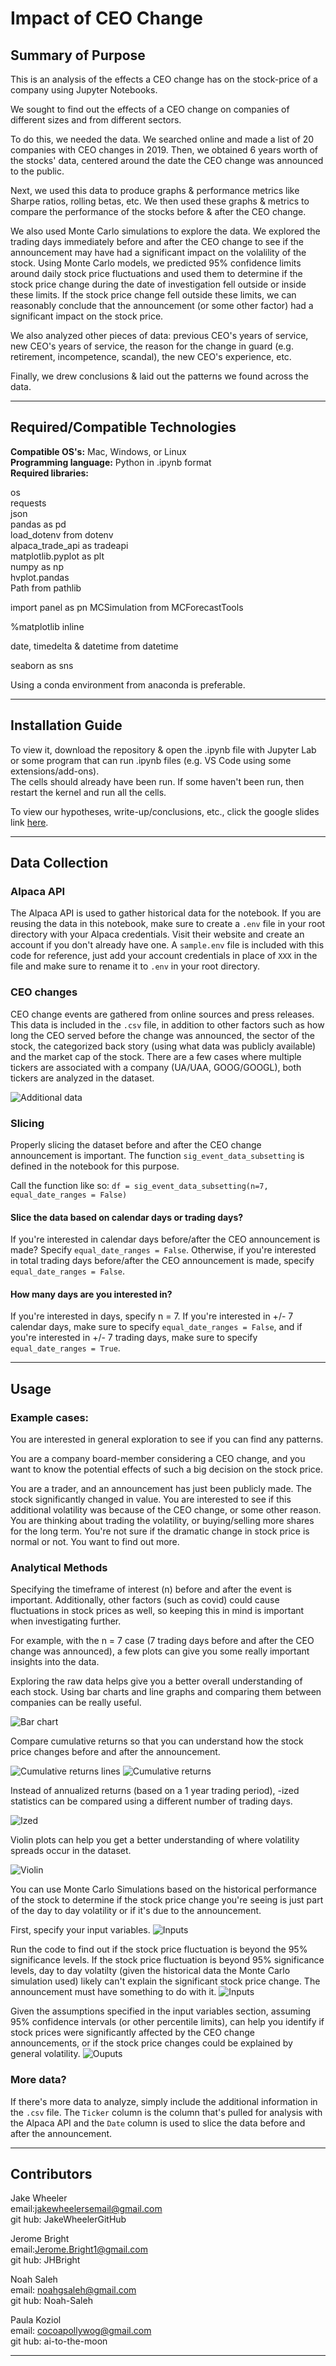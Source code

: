 # Impact of CEO Change  
## Summary of Purpose  

This is an analysis of the effects a CEO change has on the stock-price of a company using Jupyter Notebooks.

We sought to find out the effects of a CEO change on companies of different sizes and from different sectors.  

To do this, we needed the data. We searched online and made a list of 20 companies with CEO changes in 2019. Then, we obtained 6 years worth of the stocks' data, centered around the date the CEO change was announced to the public. 

Next, we used this data to produce graphs & performance metrics like Sharpe ratios, rolling betas, etc. We then used these graphs & metrics to compare the performance of the stocks before & after the CEO change.

We also used Monte Carlo simulations to explore the data. We explored the trading days immediately before and after the CEO change to see if the announcement may have had a significant impact on the volalility of the stock. Using Monte Carlo models, we predicted 95% confidence limits around daily stock price fluctuations and used them to determine if the stock price change during the date of investigation fell outside or inside these limits. If the stock price change fell outside these limits, we can reasonably conclude that the announcement (or some other factor) had a significant impact on the stock price. 

We also analyzed other pieces of data: previous CEO's years of service, new CEO's years of service, the reason for the change in guard (e.g. retirement, incompetence, scandal), the new CEO's experience, etc.    

Finally, we drew conclusions & laid out the patterns we found across the data.

---

## Required/Compatible Technologies

**Compatible OS's:** Mac, Windows, or Linux  
**Programming language:** Python in .ipynb format  
**Required libraries:**  

os  
requests  
json  
pandas as pd  
load_dotenv from dotenv   
alpaca_trade_api as tradeapi  
matplotlib.pyplot as plt  
numpy as np  
hvplot.pandas  
Path from pathlib

import panel as pn
MCSimulation from MCForecastTools

%matplotlib inline  

date, timedelta & datetime from datetime

seaborn as sns   
 
Using a conda environment from anaconda is preferable.  

---

## Installation Guide

To view it, download the repository & open the .ipynb file with Jupyter Lab or some program that can run .ipynb files (e.g. VS Code using some extensions/add-ons).  
The cells should already have been run. If some haven't been run, then restart the kernel and run all the cells.

To view our hypotheses, write-up/conclusions, etc., click the google slides link [here](https://docs.google.com/presentation/d/1Gy1G9pWrJKme_ZKLChIlZ7Qs9p-8P2n99BhNxzK_Hwo/edit?usp=sharing).

---

## Data Collection

### Alpaca API

The Alpaca API is used to gather historical data for the notebook. If you are reusing the data in this notebook, make sure to create a `.env` file in your root directory with your Alpaca credentials. Visit their website and create an account if you don't already have one. A `sample.env` file is included with this code for reference, just add your account credentials in place of `XXX` in the file and make sure to rename it to `.env` in your root directory. 

### CEO changes

CEO change events are gathered from online sources and press releases. This data is included in the `.csv` file, in addition to other factors such as how long the CEO served before the change was announced, the sector of the stock, the categorized back story (using what data was publicly available) and the market cap of the stock. There are a few cases where multiple tickers are associated with a company (UA/UAA, GOOG/GOOGL), both tickers are analyzed in the dataset. 

![Additional data](Images/csv_data.PNG)

### Slicing

Properly slicing the dataset before and after the CEO change announcement is important. The function `sig_event_data_subsetting` is defined in the notebook for this purpose. 

Call the function like so: 
`df = sig_event_data_subsetting(n=7, equal_date_ranges = False)` 

#### Slice the data based on calendar days or trading days?

If you're interested in calendar days before/after the CEO announcement is made? Specify `equal_date_ranges = False`. Otherwise, if you're interested in total trading days before/after the CEO announcement is made, specify `equal_date_ranges = False`.

#### How many days are you interested in? 

If you're interested in days, specify n = 7. If you're interested in +/- 7 calendar days, make sure to specify `equal_date_ranges = False`, and if you're interested in +/- 7 trading days, make sure to specify `equal_date_ranges = True`.

---

## Usage

### Example cases: 

You are interested in general exploration to see if you can find any patterns. 

You are a company board-member considering a CEO change, and you want to know the potential effects of such a big decision on the stock price. 

You are a trader, and an announcement has just been publicly made. The stock significantly changed in value. You are interested to see if this additional volatility was because of the CEO change, or some other reason. You are thinking about trading the volatility, or buying/selling more shares for the long term. You're not sure if the dramatic change in stock price is normal or not. You want to find out more. 

### Analytical Methods

Specifying the timeframe of interest (n) before and after the event is important. Additionally, other factors (such as covid) could cause fluctuations in stock prices as well, so keeping this in mind is important when investigating further. 

For example, with the n = 7 case (7 trading days before and after the CEO change was announced), a few plots can give you some really important insights into the data.

Exploring the raw data helps give you a better overall understanding of each stock. Using bar charts and line graphs and comparing them between companies can be really useful. 

![Bar chart](Images/Stock_bar_chart_comparison.PNG)

Compare cumulative returns so that you can understand how the stock price changes before and after the announcement.

![Cumulative returns lines](Images/cum_returns_lines.PNG)
![Cumulative returns](Images/cum_returns_n_is_7.PNG)

Instead of annualized returns (based on a 1 year trading period), -ized statistics can be compared using a different number of trading days. 

![Ized](Images/ized_7_day.PNG)

Violin plots can help you get a better understanding of where volatility spreads occur in the dataset. 

![Violin](Images/Volatility_violin.PNG)

You can use Monte Carlo Simulations based on the historical performance of the stock to determine if the stock price change you're seeing is just part of the day to day volatility or if it's due to the announcement. 

First, specify your input variables.
![Inputs](Images/MC_Inputs.PNG)

Run the code to find out if the stock price fluctuation is beyond the 95% significance levels. If the stock price fluctuation is beyond 95% significance levels, day to day volatilty (given the historical data the Monte Carlo simulation used) likely can't explain the significant stock price change. The announcement must have something to do with it. 
![Inputs](Images/MC_Outputs.PNG)

Given the assumptions specified in the input variables section, assuming 95% confidence intervals (or other percentile limits), can help you identify if stock prices were significantly affected by the CEO change announcements, or if the stock price changes could be explained by general volatility. 
![Ouputs](Images/MC_results.PNG)

### More data?

If there's more data to analyze, simply include the additional information in the `.csv` file. The `Ticker` column is the column that's pulled for analysis with the Alpaca API and the `Date` column is used to slice the data before and after the announcement. 

---

## Contributors

Jake Wheeler  
email:jakewheelersemail@gmail.com   
git hub: JakeWheelerGitHub  

Jerome Bright  
email:Jerome.Bright1@gmail.com  
git hub: JHBright  

Noah Saleh  
email: noahgsaleh@gmail.com  
git hub: Noah-Saleh  

Paula Koziol  
email: cocoapollywog@gmail.com  
git hub: ai-to-the-moon

---